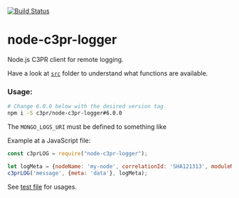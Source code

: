 [![Build Status](https://travis-ci.org/c3pr/node-c3pr-logger.svg?branch=master)](https://travis-ci.org/c3pr/node-c3pr-logger)

# node-c3pr-logger

Node.js C3PR client for remote logging.

Have a look at [`src`](src) folder to understand what functions are available.

### Usage:

```bash
# Change 6.0.0 below with the desired version tag
npm i -S c3pr/node-c3pr-logger#6.0.0
```

The `MONGO_LOGS_URI` must be defined to something like 

Example at a JavaScript file:

```javascript
const c3prLOG = require("node-c3pr-logger");

let logMeta = {nodeName: 'my-node', correlationId: 'SHA121313', moduleName: 'my-script'};
c3prLOG('message', {meta: 'data'}, logMeta);
```

See [test file](src/log.test.js) for usages.